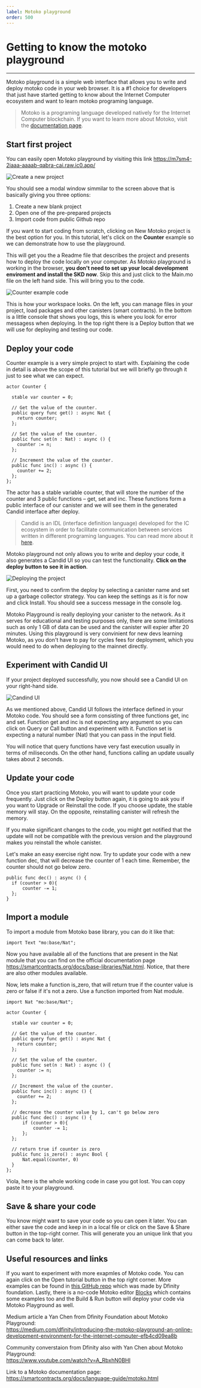 ```yaml
---
label: Motoko playground
order: 500
---
```


# Getting to know the motoko playground

---

<!-- ## Install - Create - Run -->

Motoko playground is a simple web interface that allows you to write and deploy motoko code in your web browser. It is a #1 choice for developers that just have started getting to know about the Internet Computer ecosystem and want to learn motoko programing language.

> Motoko is a programing language developed natively for the Internet Computer blockchain. If you want to learn more about Motoko, visit the [documentation page](https://smartcontracts.org/docs/language-guide/motoko.html).

## Start first project

You can easily open Motoko playground by visiting this link https://m7sm4-2iaaa-aaaab-qabra-cai.raw.ic0.app/

![Create a new project](../static/motoko1.png)

You should see a modal window simmilar to the screen above that is basically giving you three options:

1. Create a new blank project
2. Open one of the pre-prepared projects
3. Import code from public Github repo

If you want to start coding from scratch, clicking on New Motoko project is the best option for you. In this tutorial, let's click on the **Counter** example so we can demonstrate how to use the playground.

This will get you the a Readme file that describes the project and presents how to deploy the code locally on your computer. As Motoko playground is working in the browser, **you don't need to set up your local development enviroment and install the SKD now**. Skip this and just click to the Main.mo file on the left hand side. This will bring you to the code.

![Counter example code](../static/motoko2.png)

This is how your workspace looks. On the left, you can manage files in your project, load packages and other canisters (smart contracts). In the bottom is a little console that shows you logs, this is where you look for error messagess when deploying. In the top right there is a Deploy button that we will use for deploying and testing our code.

## Deploy your code

Counter example is a very simple project to start with. Explaining the code in detail is above the scope of this tutorial but we will briefly go through it just to see what we can expect.

```
actor Counter {

  stable var counter = 0;

  // Get the value of the counter.
  public query func get() : async Nat {
    return counter;
  };

  // Set the value of the counter.
  public func set(n : Nat) : async () {
    counter := n;
  };

  // Increment the value of the counter.
  public func inc() : async () {
    counter += 2;
  };
};

```

The actor has a stable variable counter, that will store the number of the counter and 3 public functions – get, set and inc. These functions form a public interface of our canister and we will see them in the generated Candid interface after deploy.

> Candid is an IDL (interface definition language) developed for the IC ecosystem in order to facilitate communication between services written in different programing languages. You can read more about it [here](https://medium.com/dfinity/candid-a-tool-for-interoperable-programming-languages-on-the-internet-computer-27e7085cd97f).

Motoko playground not only allows you to write and deploy your code, it also generates a Candid UI so you can test the functionality. **Click on the deploy button to see it in action**.

![Deploying the project](../static/motoko3.png)

First, you need to confirm the deploy by selecting a canister name and set up a garbage collector strategy. You can keep the settings as it is for now and click Install. You should see a success message in the console log.

Motoko Playground is really deploying your canister to the network. As it serves for educational and testing purposes only, there are some limitations such as only 1 GB of data can be used and the canister will expier after 20 minutes. Using this playground is very convinient for new devs learning Motoko, as you don't have to pay for cycles fees for deployment, which you would need to do when deploying to the mainnet directly.

## Experiment with Candid UI

If your project deployed successfully, you now should see a Candid UI on your right-hand side.

![Candind UI](../static/motoko4.png)

As we mentioned above, Candid UI follows the interface defined in your Motoko code. You should see a form consisting of three functions get, inc and set. Function get and inc is not expecting any argument so you can click on Query or Call button and experiment with it. Function set is expecting a natural number (Nat) that you can pass in the input field.

You will notice that query functions have very fast execution usually in terms of miliseconds. On the other hand, functions calling an update usually takes about 2 seconds.

## Update your code

Once you start practicing Motoko, you will want to update your code frequently. Just click on the Deploy button again, it is going to ask you if you want to Upgrade or Reinstall the code. If you choose update, the stable memory will stay. On the opposite, reinstalling canister will refresh the memory.

If you make significant changes to the code, you might get notified that the update will not be compatible with the previous version and the playground makes you reinstall the whole canister.

Let's make an easy exercise right now. Try to update your code with a new function dec, that will decrease the counter of 1 each time. Remember, the counter should not go below zero.

```
public func dec() : async () {
  if (counter > 0){
      counter -= 1;
  };
}
```

## Import a module

To import a module from Motoko base library, you can do it like that:

```
import Text "mo:base/Nat";
```

Now you have available all of the functions that are present in the Nat module that you can find on the official documentation page https://smartcontracts.org/docs/base-libraries/Nat.html. Notice, that there are also other modules available.

Now, lets make a function is_zero, that will return true if the counter value is zero or false if it's not a zero. Use a function imported from Nat module.

```
import Nat "mo:base/Nat";

actor Counter {

  stable var counter = 0;

  // Get the value of the counter.
  public query func get() : async Nat {
    return counter;
  };

  // Set the value of the counter.
  public func set(n : Nat) : async () {
    counter := n;
  };

  // Increment the value of the counter.
  public func inc() : async () {
    counter += 2;
  };

  // decrease the counter value by 1, can't go below zero
  public func dec() : async () {
      if (counter > 0){
          counter -= 1;
      };
  };

  // return true if counter is zero
  public func is_zero() : async Bool {
      Nat.equal(counter, 0)
  }
};

```

Viola, here is the whole working code in case you got lost. You can copy paste it to your playground.

## Save & share your code

You know might want to save your code so you can open it later. You can either save the code and keep in in a local file or click on the Save & Share button in the top-right corner. This will generate you an unique link that you can come back to later.

## Useful resources and links

If you want to experiment with more exapmles of Motoko code. You can again click on the Open tutorial button in the top right corner. More examples can be found in [this GitHub repo](https://github.com/dfinity/examples/tree/master/motoko) which was made by Dfinity foundation. Lastly, there is a no-code Motoko editor [Blocks](https://blocks-editor.github.io/blocks/) which contains some examples too and the Build & Run button will deploy your code via Motoko Playground as well.

Medium article a Yan Chen from Dfinity Foundation about Motoko Playground:  
https://medium.com/dfinity/introducing-the-motoko-playground-an-online-development-environment-for-the-internet-computer-efb4cd09ea8b

Community converstaion from Dfinity also with Yan Chen about Motoko Playground:  
https://www.youtube.com/watch?v=A_RbxhN0BHI

Link to a Motoko documentation page:  
https://smartcontracts.org/docs/language-guide/motoko.html
